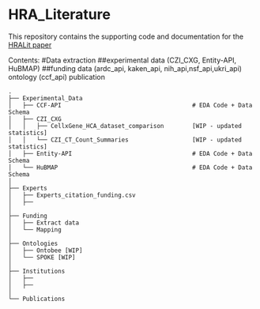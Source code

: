 # HRA_Literature

This repository contains the supporting code and documentation for the [HRALit paper](https://docs.google.com/document/d/1KS1D_apP-Zj24RW4D0YmkGRqiNBNu_xfOgX1kXPOgwo/edit#heading=h.56nwsfxk6v55)

Contents:
#Data extraction
##experimental data (CZI_CXG, Entity-API, HuBMAP)
##funding data (ardc_api, kaken_api, nih_api,nsf_api,ukri_api)
      ontology (ccf_api)
      publication

    .
    ├── Experimental_Data
    │   ├── CCF-API                                     # EDA Code + Data Schema
    │   ├── CZI_CXG                                    
    │   │   ├── CellxGene_HCA_dataset_comparison        [WIP - updated statistics]     
    │   │   └── CZI_CT_Count_Summaries                  [WIP - updated statistics]
    │   ├── Entity-API                                  # EDA Code + Data Schema
    │   └── HuBMAP                                      # EDA Code + Data Schema
    │ 
    ├── Experts
    │   ├── Experts_citation_funding.csv
    │   ├── 
    │   
    ├── Funding       
    │   ├── Extract data
    │   └── Mapping
    │  
    ├── Ontologies
    │   ├── Ontobee [WIP]
    │   └── SPOKE [WIP]                                      
    │
    ├── Institutions
    │   ├── 
    │   ├── 
    │   
    └── Publications
    
    
        
    
